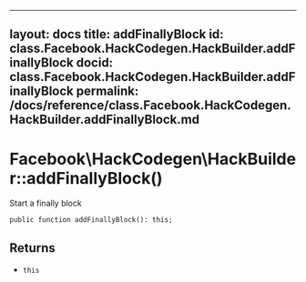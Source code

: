 
***

layout: docs
title: addFinallyBlock
id: class.Facebook.HackCodegen.HackBuilder.addFinallyBlock
docid: class.Facebook.HackCodegen.HackBuilder.addFinallyBlock
permalink: /docs/reference/class.Facebook.HackCodegen.HackBuilder.addFinallyBlock.md
---







# Facebook\\HackCodegen\\HackBuilder::addFinallyBlock()




Start a finally block




``` Hack
public function addFinallyBlock(): this;
```




## Returns




+ ` this `